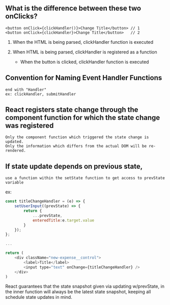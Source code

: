## What is the difference between these two onClicks?

```
<button onClick={clickHandler()}>Change Title</button> // 1
<button onClick={clickHandler}>Change Title</button>   // 2
```

1. When the HTML is being parsed, clickHandler function is executed

2. When HTML is being parsed, clickHandler is registered as a function
    - When the button is clicked, clickHandler function is executed

## Convention for Naming Event Handler Functions

    end with "Handler"
    ex: clickHandler, submitHandler

## React registers state change through the component function for which the state change was registered

    Only the component function which triggered the state change is updated.
    Only the information which differs from the actual DOM will be re-rendered.

## If state update depends on previous state,
    use a function within the setState function to get access to prevState variable

ex:

```javascript
const titleChangeHandler = (e) => {
    setUserInput((prevState) => {
        return {
            ...prevState,
            enteredTitle:e.target.value
        }
    });
};

...

return (
    <div className="new-expense__control">
        <label>Title</label>
        <input type="text" onChange={titleChangeHandler} />
    </div>
)
```
React guarantees that the state snapshot given via updating w/prevState, in the 
inner function will always be the latest state snapshot, keeping all schedule
state updates in mind.